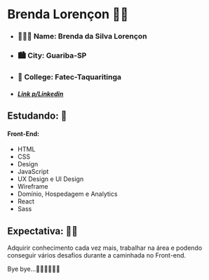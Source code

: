 # Brenda Lorençon 👩‍💻

- ### 👩🏻‍🦰 Name: Brenda da Silva Lorençon
- ### 🏙️ City: Guariba-SP
- ### 🏫 College: Fatec-Taquaritinga

- ##### [Link p/Linkedin ](https://www.linkedin.com/in/brendalorencon/)

## Estudando: 🧐

#### Front-End:
- HTML
- CSS
- Design
- JavaScript
- UX Design e UI Design
- Wireframe
- Domínio, Hospedagem e Analytics
- React
- Sass



## Expectativa: ✍🏼

Adquirir conhecimento cada vez mais, trabalhar na área e podendo conseguir vários desafios durante a caminhada no Front-end.

Bye bye...👋🏻👋🏻👋🏻

